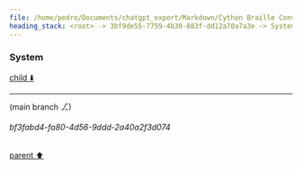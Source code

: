 ```yaml
---
file: /home/pedro/Documents/chatgpt_export/Markdown/Cython Braille Converter.md
heading_stack: <root> -> 3bf9de55-7759-4b30-883f-dd12a70a7a3e -> System
---
```

### System

[child ⬇️](#bf3fabd4-fa80-4d56-9ddd-2a40a2f3d074)

---

(main branch ⎇)
###### bf3fabd4-fa80-4d56-9ddd-2a40a2f3d074
[parent ⬆️](#3bf9de55-7759-4b30-883f-dd12a70a7a3e)
